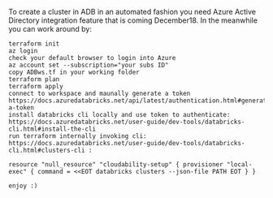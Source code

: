 To create a cluster in ADB in an automated fashion you need Azure Active Directory integration feature that is coming December18. In the meanwhile you can work around by:

    terraform init
    az login
    check your default browser to login into Azure
    az account set --subscription="your subs ID"
    copy ADBws.tf in your working folder
    terraform plan
    terraform apply
    connect to workspace and maunally generate a token https://docs.azuredatabricks.net/api/latest/authentication.html#generate-a-token
    install databricks cli locally and use token to authenticate: https://docs.azuredatabricks.net/user-guide/dev-tools/databricks-cli.html#install-the-cli
    run terraform internally invoking cli: https://docs.azuredatabricks.net/user-guide/dev-tools/databricks-cli.html#clusters-cli :

    resource "null_resource" "cloudability-setup" { provisioner "local-exec" { command = <<EOT databricks clusters --json-file PATH EOT } }

    enjoy :)
